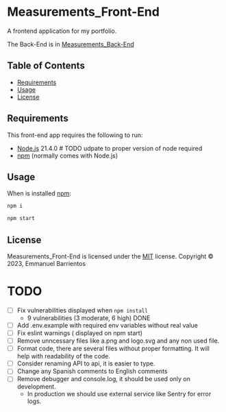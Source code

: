 Measurements_Front-End
==========
A frontend application for my portfolio.

The Back-End is in [Measurements_Back-End][Back-End]

Table of Contents
-----------------

  * [Requirements](#requirements)
  * [Usage](#usage)
  * [License](#license)


Requirements
------------

This front-end app requires the following to run:

  * [Node.js][node] 21.4.0 # TODO udpate to proper version of node required
  * [npm][npm] (normally comes with Node.js)


Usage
-----
When is installed  [npm][npm]:

```sh
npm i
```

```sh
npm start
```

License
-------

Measurements_Front-End is licensed under the [MIT](#) license.
Copyright &copy; 2023, Emmanuel Barrientos


[Back-End]:https://github.com/emanuel-bg/Measurements_Back-End
[node]: https://nodejs.org/
[npm]: https://www.npmjs.com/
[shield-node]: https://img.shields.io/badge/node.js%20support-0.10–5-brightgreen.svg
[shield-npm]: https://img.shields.io/badge/npm-v3.2.0-blue.svg
[shield-build]: https://img.shields.io/badge/build-passing-brightgreen.svg

# TODO

- [ ] Fix vulnerabilities displayed when `npm install`
  - 9 vulnerabilities (3 moderate, 6 high) DONE
- [ ] Add .env.example with required env variables without real value
- [ ] Fix eslint warnings ( displayed on npm start)
- [ ] Remove unncessary files like a.png and logo.svg and any non used file.
- [ ] Format code, there are several files without proper formatting. It will help with readability of the code.
- [ ] Consider renaming API to api, it is easier to type.
- [ ] Change any Spanish comments to English comments
- [ ] Remove debugger and console.log, it should be used only on development.
  - In production we should use external service like Sentry for error logs.
